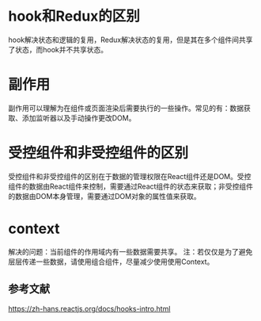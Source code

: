 # hook和Redux的区别
hook解决状态和逻辑的复用，Redux解决状态的复用，但是其在多个组件间共享了状态，而hook并不共享状态。

# 副作用
副作用可以理解为在组件或页面渲染后需要执行的一些操作。常见的有：数据获取、添加监听器以及手动操作更改DOM。

# 受控组件和非受控组件的区别
受控组件和非受控组件的区别在于数据的管理权限在React组件还是DOM。受控组件的数据由React组件来控制，需要通过React组件的状态来获取；非受控组件的数据由DOM本身管理，需要通过DOM对象的属性值来获取。

# context
  解决的问题：当前组件的作用域内有一些数据需要共享。
  注：若仅仅是为了避免层层传递一些数据，请使用组合组件，尽量减少使用使用Context。

## 参考文献
https://zh-hans.reactjs.org/docs/hooks-intro.html
